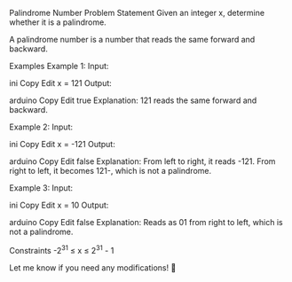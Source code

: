 Palindrome Number
Problem Statement
Given an integer x, determine whether it is a palindrome.

A palindrome number is a number that reads the same forward and backward.

Examples
Example 1:
Input:

ini
Copy
Edit
x = 121
Output:

arduino
Copy
Edit
true
Explanation: 121 reads the same forward and backward.

Example 2:
Input:

ini
Copy
Edit
x = -121
Output:

arduino
Copy
Edit
false
Explanation: From left to right, it reads -121. From right to left, it becomes 121-, which is not a palindrome.

Example 3:
Input:

ini
Copy
Edit
x = 10
Output:

arduino
Copy
Edit
false
Explanation: Reads as 01 from right to left, which is not a palindrome.

Constraints
-2<sup>31</sup> ≤ x ≤ 2<sup>31</sup> - 1

Let me know if you need any modifications! 🚀
